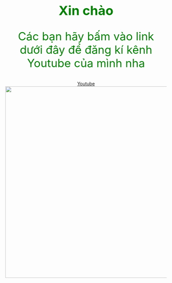 <html>
    <head>
    </head>
    <body style="color: green;text-align: center">
        <h1 style="font-size: 40px">Xin chào</h1>
        <p style="font-size: 35px">Các bạn hãy bấm vào link dưới đây để đăng kí kênh Youtube của mình nha</p>
        <a href="https://www.youtube.com/channel/UCcs0UoG0pqi7K_XcrI59SBw">Youtube</a> <br/>
        <img src="https://yt3.ggpht.com/YOwFdJb2JfImY2kJzjPXfFpZEyog1QxOq847D5zKEWR18z6_howanzRcRmTR_u9db_9rEueZ=s108-c-k-c0x00ffffff-no-rj" width="600" height="600"/>
</html>
